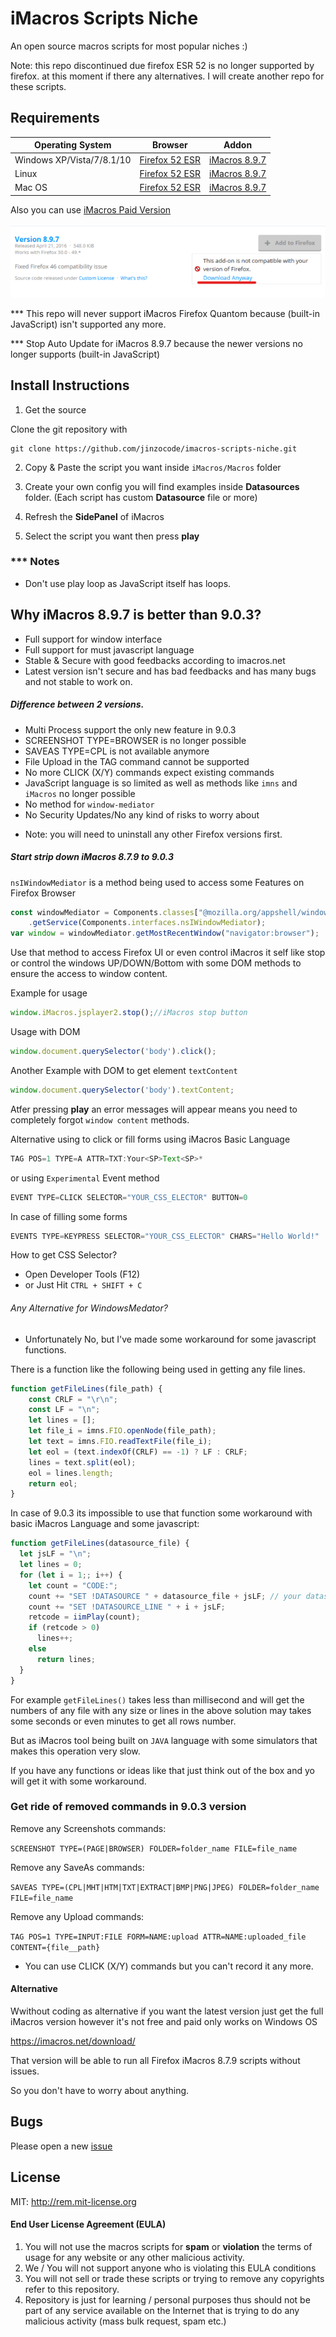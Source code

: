 # iMacros Scripts  Niche

An open source macros scripts for most popular niches :)

Note: this repo discontinued due firefox ESR 52 is no longer supported by firefox.
at this moment if there any alternatives. I will create another repo for these scripts.

## Requirements

| Operating System | Browser | Addon |
| --- | --- | --- |
| Windows XP/Vista/7/8.1/10 | [Firefox 52 ESR](https://www.mozilla.org/en-US/Firefox/organizations/all/#legacy) | [iMacros 8.9.7](https://addons.mozilla.org/ar/Firefox/addon/imacros-for-Firefox/versions/) |
| Linux | [Firefox 52 ESR](https://www.mozilla.org/en-US/Firefox/organizations/all/#legacy) | [iMacros 8.9.7](https://addons.mozilla.org/ar/Firefox/addon/imacros-for-Firefox/versions/) |
| Mac OS | [Firefox 52 ESR](https://www.mozilla.org/en-US/Firefox/organizations/all/#legacy) | [iMacros 8.9.7](https://addons.mozilla.org/ar/Firefox/addon/imacros-for-Firefox/versions/) |

Also you can use [iMacros Paid Version](https://imacros.net/download/)

![download_imacros](download.png)

*** This repo will never support iMacros Firefox Quantom because (built-in JavaScript) isn't supported any more.

*** Stop Auto Update for iMacros 8.9.7 because the newer versions no longer supports (built-in JavaScript)

## Install Instructions

1. Get the source

Clone the git repository with
```
git clone https://github.com/jinzocode/imacros-scripts-niche.git
```

2. Copy & Paste the script you want inside ``iMacros/Macros`` folder

3. Create your own config you will find examples inside **Datasources** folder. (Each script has custom **Datasource** file or more)

4. Refresh the **SidePanel** of iMacros

5. Select the script you want then press **play**

### *** Notes

- Don't use play loop as JavaScript itself has loops.

## Why iMacros 8.9.7 is better than 9.0.3?
- Full support for window interface
- Full support for must javascript language
- Stable & Secure with good feedbacks according to imacros.net
- Latest version isn't secure and has bad feedbacks and has many bugs and not stable to work on.

##### Difference between 2 versions.
- Multi Process support the only new feature in 9.0.3
- SCREENSHOT TYPE=BROWSER is no longer possible
- SAVEAS TYPE=CPL is not available anymore
- File Upload in the TAG command cannot be supported
- No more CLICK (X/Y) commands expect existing commands
- JavaScript language is so limited as well as methods like  `imns` and `iMacros` no longer possible
- No method for `window-mediator`
- No Security Updates/No any kind of risks to  worry about


* Note: you will need to uninstall any other Firefox versions first.

##### Start strip down iMacros 8.7.9 to 9.0.3
``nsIWindowMediator`` is a method being  used to access some Features on Firefox Browser

```javascript
const windowMediator = Components.classes["@mozilla.org/appshell/window-mediator;1"]
    .getService(Components.interfaces.nsIWindowMediator);
var window = windowMediator.getMostRecentWindow("navigator:browser");
```
Use that method to access Firefox UI or even control iMacros it self like stop or control the windows UP/DOWN/Bottom with some DOM methods to ensure the access to window content.

Example for usage 
```javascript
window.iMacros.jsplayer2.stop();//iMacros stop button
```

Usage with DOM

```javascript
window.document.querySelector('body').click();
```

Another Example with DOM to get element ``textContent``

```javascript
window.document.querySelector('body').textContent;
```

Atfer pressing **play** an error messages will appear means you need to completely forgot ``window content`` methods.

Alternative using to click or fill forms using iMacros Basic Language

```javascript
TAG POS=1 TYPE=A ATTR=TXT:Your<SP>Text<SP>*
```

or using ``Experimental`` Event method

```javascript
EVENT TYPE=CLICK SELECTOR="YOUR_CSS_ELECTOR" BUTTON=0
```

In case of filling some forms

```javascript
EVENTS TYPE=KEYPRESS SELECTOR="YOUR_CSS_ELECTOR" CHARS="Hello World!"
```

How to get CSS Selector?

* Open Developer Tools (F12)
* or Just Hit `CTRL + SHIFT + C`


###### Any Alternative for WindowsMedator?
- Unfortunately No, but I've  made some workaround for some javascript functions.

There is a function like the following being used in getting any file lines.

```javascript
function getFileLines(file_path) {
    const CRLF = "\r\n";
    const LF = "\n";
    let lines = [];
    let file_i = imns.FIO.openNode(file_path);
    let text = imns.FIO.readTextFile(file_i);
    let eol = (text.indexOf(CRLF) == -1) ? LF : CRLF;
    lines = text.split(eol);
    eol = lines.length;
    return eol;
}
```

In case of 9.0.3 its impossible to use that function
some workaround with basic iMacros Language and some javascript:

```javascript
function getFileLines(datasource_file) {
  let jsLF = "\n";
  let lines = 0;
  for (let i = 1;; i++) {
    let count = "CODE:";
    count += "SET !DATASOURCE " + datasource_file + jsLF; // your datasource file
    count += "SET !DATASOURCE_LINE " + i + jsLF;
    retcode = iimPlay(count);
    if (retcode > 0)
      lines++;
    else 
      return lines;
  }
}
```

For example `getFileLines()` takes less than millisecond and will get the numbers of any file with any size or lines in the above solution may takes some seconds or even minutes to get all rows number.

But as iMacros tool being built on `JAVA` language with  some simulators that makes this operation very slow.


If you have any functions or ideas like that just think out of the box and yo will get it with some workaround.


### Get ride of  removed commands in 9.0.3 version

Remove any Screenshots commands:

``
SCREENSHOT TYPE=(PAGE|BROWSER) FOLDER=folder_name FILE=file_name
``

Remove any SaveAs commands:

``
SAVEAS TYPE=(CPL|MHT|HTM|TXT|EXTRACT|BMP|PNG|JPEG) FOLDER=folder_name FILE=file_name
``

Remove any Upload commands:

``
TAG POS=1 TYPE=INPUT:FILE FORM=NAME:upload ATTR=NAME:uploaded_file CONTENT={file__path}
``
* You can use CLICK (X/Y) commands but you can't record it any more.

#### Alternative
Wwithout coding as alternative if you want the latest version just get the full iMacros version however it's not free and paid only works on Windows OS

https://imacros.net/download/

That version will be able to run all Firefox iMacros 8.7.9 scripts without issues.

So you don't have to worry about anything.

## Bugs
Please open a new [issue](https://github.com/jinzocode/imacros-scripts-niche/issues/new)

## License
MIT: http://rem.mit-license.org

#### End User License Agreement (EULA)

1. You will not use the macros scripts for **spam** or **violation** the terms of usage for any website or any other malicious activity.
2. We / You will not support anyone who is violating this EULA conditions
3. You will not sell or trade these scripts or trying to remove any copyrights refer to this repository.
4. Repository is just for learning / personal purposes thus should not be part of any service available on the Internet that is trying to do any malicious activity (mass bulk request, spam etc.)

